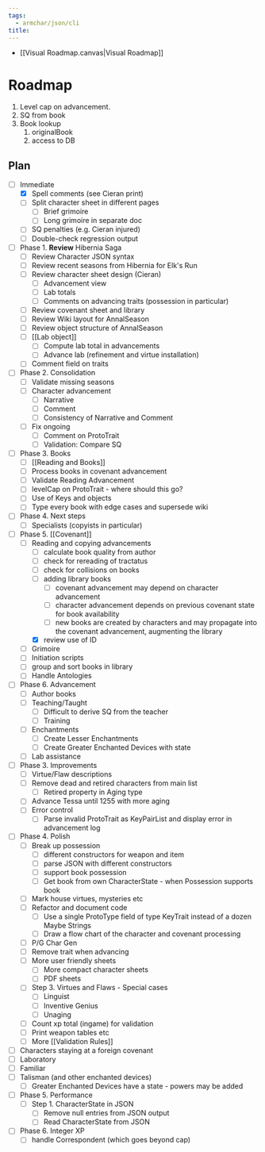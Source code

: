 ```yaml
---
tags:
  - armchar/json/cli
title:
---
```


+ [[Visual Roadmap.canvas|Visual Roadmap]]

# Roadmap

1. Level cap on  advancement.
2. SQ from book
3. Book lookup
	1. originalBook
	2. access to DB

## Plan

+ [ ] Immediate
	+ [x] Spell comments (see Cieran print)
	+ [ ] Split character sheet in different pages
		+ [ ] Brief grimoire
		+ [ ] Long grimoire in separate doc
	+ [ ] SQ penalties (e.g. Cieran injured)
	+ [ ] Double-check regression output
+ [ ] Phase 1.  **Review** Hibernia Saga
	+ [ ] Review Character JSON syntax
	+ [ ] Review recent seasons from Hibernia  for Elk's Run
	+ [ ] Review character sheet design (Cieran)
		+ [ ] Advancement view
		+ [ ] Lab totals
		+ [ ] Comments on advancing traits (possession in particular)
	+ [ ] Review covenant sheet and library
	+ [ ] Review Wiki layout for AnnalSeason
	+ [ ] Review object structure of AnnalSeason 
	+ [ ] [[Lab object]]
		+ [ ] Compute lab total in advancements
		+ [ ] Advance lab (refinement and virtue installation)
	+ [ ] Comment field on traits
+ [ ] Phase 2. Consolidation
	+ [ ] Validate missing seasons
	+ [ ] Character advancement
		+ [ ] Narrative 
		+ [ ] Comment
		+ [ ] Consistency of Narrative and Comment
	+ [ ] Fix ongoing
		+ [ ] Comment on ProtoTrait
		+ [ ] Validation: Compare SQ
+ [ ] Phase 3. Books
	+ [ ] [[Reading and Books]]
	+ [ ] Process books in covenant advancement
	+ [ ] Validate Reading Advancement
	+ [ ] levelCap on ProtoTrait - where should this go?
	+ [ ] Use of Keys and objects
	+ [ ] Type every book with edge cases and supersede wiki
+ [ ] Phase 4. Next steps
	+ [ ] Specialists (copyists in particular)
+ [ ] Phase 5. [[Covenant]]
	+ [ ] Reading and copying advancements
		+ [ ] calculate book quality from author
		+ [ ] check for rereading of tractatus
		+ [ ] check for collisions on books
		+ [ ] adding library books
			+ [ ] covenant advancement may depend on character advancement
			+ [ ] character advancement depends on previous covenant state for book availability
			+ [ ] new books are created by characters and may propagate into the covenant advancement, augmenting the library
		+ [x] review use of ID
	+ [ ] Grimoire
	+ [ ] Initiation scripts
	+ [ ] group and  sort books in library
	+ [ ] Handle Antologies
+ [ ] Phase 6. Advancement 
	+ [ ] Author books
	+ [ ] Teaching/Taught
		+ [ ] Difficult to derive SQ from the teacher
		+ [ ] Training
	+ [ ] Enchantments
		+ [ ] Create Lesser Enchantments
		+ [ ] Create Greater Enchanted Devices with state
	+ [ ] Lab assistance
+ [ ] Phase 3. Improvements
	+ [ ] Virtue/Flaw descriptions
	+ [ ] Remove dead and retired characters from main list
		+ [ ] Retired property in Aging type
	+ [ ] Advance Tessa until 1255 with more aging
	+ [ ] Error control
		+ [ ] Parse invalid ProtoTrait as KeyPairList and display error in advancement log
+ [ ] Phase 4. Polish
	+ [ ] Break up possession
		+ [ ] different constructors for weapon and item
		+ [ ] parse JSON with different constructors
		+ [ ] support book possession
		+ [ ] Get book from own CharacterState - when Possession supports book
	+ [ ] Mark house virtues, mysteries etc
	+ [ ] Refactor and document code
		+ [ ] Use a single ProtoType field of type KeyTrait instead of a dozen Maybe Strings
		+ [ ] Draw a flow chart of the character and covenant processing
	+ [ ] P/G Char Gen
	+ [ ] Remove trait when advancing
	+ [ ] More user friendly sheets
		+ [ ] More compact character sheets
		+ [ ] PDF sheets
	+ [ ] Step 3. Virtues and Flaws - Special cases
		+ [ ] Linguist
		+ [ ] Inventive Genius
		+ [ ] Unaging
	+ [ ] Count xp total (ingame) for validation
	+ [ ] Print weapon tables etc
	+ [ ] More [[Validation Rules]]
+ [ ] Characters staying at a foreign covenant
+ [ ] Laboratory
+ [ ] Familiar
+ [ ] Talisman (and other enchanted devices)
	+ [ ] Greater Enchanted Devices have a state - powers may be added
+ [ ] Phase 5. Performance
	+ [ ] Step 1.  CharacterState in JSON
		+ [ ] Remove null entries from JSON output
		+ [ ] Read CharacterState from JSON
+ [ ] Phase 6. Integer XP
	+ [ ] handle Correspondent (which goes beyond cap)
